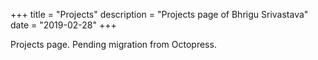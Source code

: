 +++
title = "Projects"
description = "Projects page of Bhrigu Srivastava"
date = "2019-02-28"
+++

Projects page. Pending migration from Octopress.
